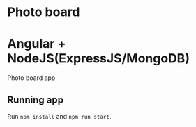 # Photo board
# Angular + NodeJS(ExpressJS/MongoDB)

Photo board app

## Running app

Run `npm install` and `npm run start`.

